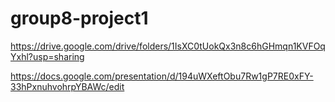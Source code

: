 # group8-project1

https://drive.google.com/drive/folders/1IsXC0tUokQx3n8c6hGHmqn1KVFOqYxhl?usp=sharing

https://docs.google.com/presentation/d/194uWXeftObu7Rw1gP7RE0xFY-33hPxnuhvohrpYBAWc/edit
